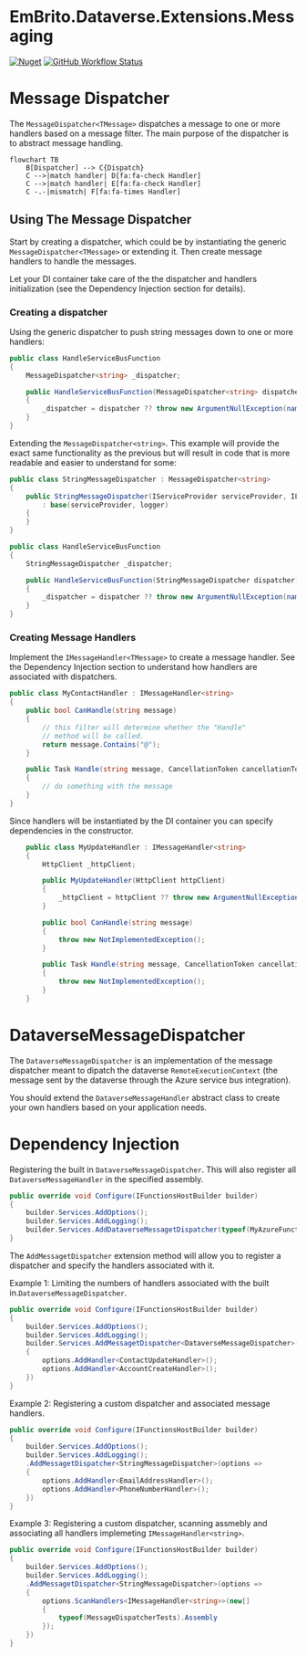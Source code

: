 # EmBrito.Dataverse.Extensions.Messaging


[![Nuget](https://img.shields.io/nuget/v/EmBrito.Dataverse.Extensions.Messaging)](https://www.nuget.org/packages/EmBrito.Dataverse.Extensions.Messaging)
[![GitHub Workflow Status](https://img.shields.io/github/actions/workflow/status/emerbrito/dataverse-client-messaging/dotnet-build.yml)](https://github.com/emerbrito/dataverse-extensions-data/actions/workflows/dotnet-build.yml)

# Message Dispatcher

The `MessageDispatcher<TMessage>` dispatches a message to one or more handlers based on a message filter. The main purpose of the dispatcher is to abstract message handling.


``` mermaid
flowchart TB        
    B[Dispatcher] --> C{Dispatch}
    C -->|match handler| D[fa:fa-check Handler]
    C -->|match handler| E[fa:fa-check Handler]
    C -.-|mismatch| F[fa:fa-times Handler]
```

## Using The Message Dispatcher

Start by creating a dispatcher, which could be by instantiating the generic `MessageDispatcher<TMessage>` or extending it. Then create message handlers to handle the messages. 

Let your DI container take care of the the dispatcher and handlers initialization (see the Dependency Injection section for details).

### Creating a dispatcher

Using the generic dispatcher to push string messages down to one or more handlers:

``` csharp
public class HandleServiceBusFunction
{
    MessageDispatcher<string> _dispatcher;

    public HandleServiceBusFunction(MessageDispatcher<string> dispatcher)
    {
        _dispatcher = dispatcher ?? throw new ArgumentNullException(nameof(dispatcher));
    }
}
```

Extending the `MessageDispatcher<string>`. This example will provide the exact same functionality as the previous but will result in code that is more readable and easier to understand for some:

``` csharp
public class StringMessageDispatcher : MessageDispatcher<string>
{
    public StringMessageDispatcher(IServiceProvider serviceProvider, ILogger<MessageDispatcher<string>> logger) 
        : base(serviceProvider, logger)
    {
    }
}

public class HandleServiceBusFunction
{
    StringMessageDispatcher _dispatcher;

    public HandleServiceBusFunction(StringMessageDispatcher dispatcher)
    {
        _dispatcher = dispatcher ?? throw new ArgumentNullException(nameof(dispatcher));
    }
}

```

### Creating Message Handlers

Implement the `IMessageHandler<TMessage>` to create a message handler. See the Dependency Injection section to understand how handlers are associated with dispatchers.

``` csharp
public class MyContactHandler : IMessageHandler<string>
{
    public bool CanHandle(string message)
    {
        // this filter will determine whether the "Handle"
        // method will be called.
        return message.Contains("@");
    }

    public Task Handle(string message, CancellationToken cancellationToken)
    {
        // do something with the message
    }
}
```

Since handlers will be instantiated by the DI container you can specify dependencies in the constructor.

``` csharp
    public class MyUpdateHandler : IMessageHandler<string>
    {
        HttpClient _httpClient;

        public MyUpdateHandler(HttpClient httpClient)
        {
            _httpClient = httpClient ?? throw new ArgumentNullException();
        }

        public bool CanHandle(string message)
        {
            throw new NotImplementedException();
        }

        public Task Handle(string message, CancellationToken cancellationToken)
        {
            throw new NotImplementedException();
        }
    }
```

# DataverseMessageDispatcher

The `DataverseMessageDispatcher` is an implementation of the message dispatcher meant to dipatch the dataverse `RemoteExecutionContext` (the message sent by the dataverse through the Azure service bus integration).

You should extend the `DataverseMessageHandler` abstract class to create your own handlers based on your application needs.

# Dependency Injection

Registering the built in `DataverseMessageDispatcher`. This will also register all `DataverseMessageHandler` in the specified assembly.

``` csharp
public override void Configure(IFunctionsHostBuilder builder)
{
    builder.Services.AddOptions();
    builder.Services.AddLogging();
    builder.Services.AddDataverseMessagetDispatcher(typeof(MyAzureFunction).Assembly)
}
```

The `AddMessagetDispatcher` extension method will allow you to register a dispatcher and specify the handlers associated with it.

Example 1: Limiting the numbers of handlers associated with the built in.`DataverseMessageDispatcher`.

``` csharp
public override void Configure(IFunctionsHostBuilder builder)
{
    builder.Services.AddOptions();
    builder.Services.AddLogging();
    builder.Services.AddMessagetDispatcher<DataverseMessageDispatcher>(options => 
    {
        options.AddHandler<ContactUpdateHandler>();
        options.AddHandler<AccountCreateHandler>();
    })
}
```

Example 2: Registering a custom dispatcher and associated message handlers.

``` csharp
public override void Configure(IFunctionsHostBuilder builder)
{
    builder.Services.AddOptions();
    builder.Services.AddLogging();
    .AddMessagetDispatcher<StringMessageDispatcher>(options =>
    {
        options.AddHandler<EmailAddressHandler>();
        options.AddHandler<PhoneNumberHandler>();
    })
}
```

Example 3: Registering a custom dispatcher, scanning assmebly and associating all handlers implemeting `IMessageHandler<string>`.

``` csharp
public override void Configure(IFunctionsHostBuilder builder)
{
    builder.Services.AddOptions();
    builder.Services.AddLogging();
    .AddMessagetDispatcher<StringMessageDispatcher>(options =>
    {
        options.ScanHandlers<IMessageHandler<string>>(new[] 
        { 
            typeof(MessageDispatcherTests).Assembly 
        });
    })
}
```

